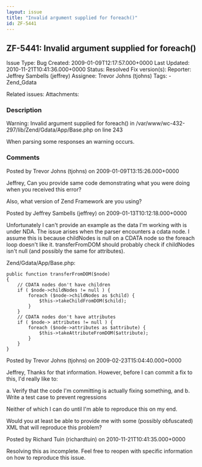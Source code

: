 ```yaml
---
layout: issue
title: "Invalid argument supplied for foreach()"
id: ZF-5441
---
```


ZF-5441: Invalid argument supplied for foreach()
------------------------------------------------

 Issue Type: Bug Created: 2009-01-09T12:17:57.000+0000 Last Updated: 2010-11-21T10:41:36.000+0000 Status: Resolved Fix version(s): 
 Reporter:  Jeffrey Sambells (jeffrey)  Assignee:  Trevor Johns (tjohns)  Tags: - Zend\_Gdata
 
 Related issues: 
 Attachments: 
### Description

Warning: Invalid argument supplied for foreach() in /var/www/wc-432-297/lib/Zend/Gdata/App/Base.php on line 243

When parsing some responses an warning occurs.

 

 

### Comments

Posted by Trevor Johns (tjohns) on 2009-01-09T13:15:26.000+0000

Jeffrey, Can you provide same code demonstrating what you were doing when you received this error?

Also, what version of Zend Framework are you using?

 

 

Posted by Jeffrey Sambells (jeffrey) on 2009-01-13T10:12:18.000+0000

Unfortunately I can't provide an example as the data I'm working with is under NDA. The issue arises when the parser encounters a cdata node. I assume this is because childNodes is null on a CDATA node so the foreach loop doesn't like it. transferFromDOM should probably check if childNodes isn't null (and possibly the same for attributes).

Zend/Gdata/App/Base.php:

 
    public function transferFromDOM($node)
    {
        // CDATA nodes don't have children
        if ( $node->childNodes != null ) {
            foreach ($node->childNodes as $child) {
                $this->takeChildFromDOM($child);
            }
        }
        // CDATA nodes don't have attributes
        if ( $node-> attributes != null ) {
            foreach ($node->attributes as $attribute) {
                $this->takeAttributeFromDOM($attribute);
            }
        }
    }


 

 

Posted by Trevor Johns (tjohns) on 2009-02-23T15:04:40.000+0000

Jeffrey, Thanks for that information. However, before I can commit a fix to this, I'd really like to:

a. Verify that the code I'm committing is actually fixing something, and b. Write a test case to prevent regressions

Neither of which I can do until I'm able to reproduce this on my end.

Would you at least be able to provide me with some (possibly obfuscated) XML that will reproduce this problem?

 

 

Posted by Richard Tuin (richardtuin) on 2010-11-21T10:41:35.000+0000

Resolving this as incomplete. Feel free to reopen with specific information on how to reproduce this issue.

 

 